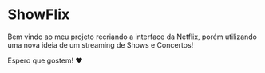 # ShowFlix

Bem vindo ao meu projeto recriando a interface da Netflix, porém utilizando uma nova ideia de um streaming de Shows e Concertos!

Espero que gostem! ❤️
